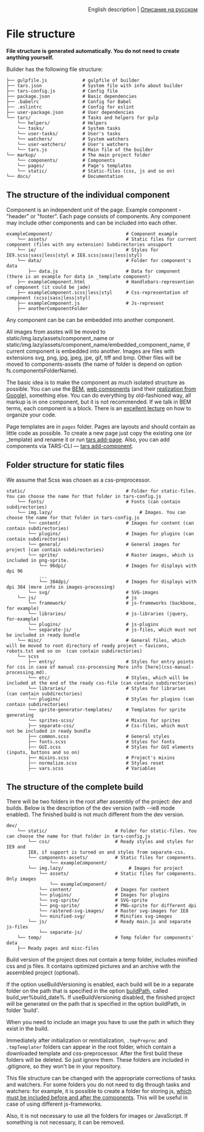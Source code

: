 <p align="right">
English description | <a href="../ru/file-structure.md">Описание на русском</a>
</p>

# File structure

**File structure is generated automatically. You do not need to create anything yourself.**

Builder has the following file structure:

```
├── gulpfile.js             # gulpfile of builder
├── tars.json               # System file with info about builder
├── tars-config.js          # Config file
├── package.json            # Basic dependencies
├── .babelrc                # Config for Babel
├── .eslintrc               # Config for eslint
├── user-package.json       # User dependencies
└── tars/                   # Tasks and helpers for gulp
    └── helpers/            # Helpers
    └── tasks/              # System tasks
    └── user-tasks/         # User's tasks
    └── watchers/           # System watchers
    └── user-watchers/      # User's watchers
    └── tars.js             # Main file of the builder
└── markup/                 # The main project folder
    └── components/         # Components
    └── pages/              # Page's templates
    └── static/             # Static-files (css, js and so on)
└── docs/                   # Documentation
```


## The structure of the individual component

Component is an independent unit of the page. Example component - "header" or "footer". Each page consists of components. Any component may include other components and can be included into each other.

```
exampleComponent/                           # Component example
    └── assets/                             # Static files for current component (files with any extension) Subdirectories unsupport
    └── ie/                                 # Styles for IE9.scss|sass|less|styl и IE8.scss|sass|less|styl)
    └── data/                               # Folder for component's data
        ├── data.js                         # Data for component (there is an example for data in _template component)
    ├── exampleComponent.html               # Handlebars-represention of component (it could be jade)
    ├── exampleComponent.scss|less|styl     # Css-representation of component (scss|sass|less|styl)
    ├── exampleComponent.js                 # Js-represent
    ├── anotherComponentFolder

```

Any component can be can be embedded into another component.

All images from asstes will be moved to static/img.lazy/assets/component_name or static/img.lazy/assets/component_name/embedded_component_name, if current component is embedded into another. Images are files with extensions svg, png, jpg, jpeg, jpe, gif, tiff and bmp. Other files will be moved to components-assets (the name of folder is depend on option fs.componentsFolderName).

The basic idea is to make the component as much isolated structure as possible. You can use the [BEM](https://ru.bem.info), [web components](http://webcomponents.org) (and their [realization from Google](https://www.polymer-project.org)), something else. You can do everything by old-fashioned way, all markup is in one component, but it is not recommended.  If we talk in BEM terms, each component is a block. There is an [excellent lecture](https://www.youtube.com/watch?v=pyAYbbDJjPo) on how to organize your code.

Page templates are in `pages` folder. Pages are layouts and should contain as little code as possible. To create a new page just copy the existing one (or _template) and rename it or run [tars add-page](https://github.com/tars/tars-cli/blob/master/docs/en/commands.md#tars-add-page-pagename).
Also, you can add components via TARS-CLI — [tars add-component](https://github.com/tars/tars-cli/blob/master/docs/en/commands.md#tars-add-module-modulename).

## Folder structure for static files

We assume that Scss was chosen as a css-preprocessor.

```
static/                                     # Folder for static-files. You can choose the name for that folder in tars-config.js
    └── fonts/                              # Fonts (can contain subdirectories)
    └── img.lazy/                                # Images. You can choose the name for that folder in tars-config.js
        └── content/                        # Images for content (can contain subdirectories)
        └── plugins/                        # Images for plugins (can contain subdirectories)
        └── general/                        # General images for project (can contain subdirectories)
        └── sprite/                         # Raster images, which is included in png-sprite.
            └── 96dpi/                      # Images for displays with dpi 96
            ...
            └── 384dpi/                     # Images for displays with dpi 384 (more info in images-processing)
        └── svg/                            # SVG-images
    └── js/                                 # js
        └── framework/                      # js-frameworks (backbone, for example)
        └── libraries/                      # js-libraries (jquery, for-example)
        └── plugins/                        # js-plugins
        └── separate-js/                    # js-files, which must not be included in ready bundle
    └── misc/                               # General files, which will be moved to root directory of ready project — favicons, robots.txt and so on  (can contain subdirectories)
    └── scss
        ├── entry/                          # Styles for entry points for css in case of manual css-processing More info [here](css-manual-processing.md).
        └── etc/                            # Styles, which will be included at the end of the ready css-file (can contain subdirectories)
        └── libraries/                      # Styles for libraries (can contain subdirectories)
        └── plugins/                        # Styles for plugins (can contain subdirectories)
        └── sprite-generator-templates/     # Templates for sprite generating
        └── sprites-scss/                   # Mixins for sprites
        ├── separate-css/                   # Css-files, which must not be included in ready bundle
        ├── common.scss                     # General styles
        ├── fonts.scss                      # Styles for fonts
        ├── GUI.scss                        # Styles for GUI elements (inputs, buttons and so on)
        ├── mixins.scss                     # Project's mixins
        ├── normalize.scss                  # Styles reset
        ├── vars.scss                       # Variables
```


## The structure of the complete build

There will be two folders in the root after assembly of the project: dev and builds. Below is the description of the dev version (with --ie8 mode enabled). The finished build is not much different from the dev version.

```
dev/
    └── static/                         # Folder for static-files. You can choose the name for that folder in tars-config.js
        └── css/                        # Ready styles and styles for IE9 and
        IE8, if support is turned on and styles from separate-css.
        └── components-assets/          # Static files for components.
                └── exampleComponent/
        └── img.lazy/                        # Images for project
            └── assets/                 # Static files for components. Only images
                └── exampleComponent/
            └── content/                # Images for content
            └── plugins/                # Images for plugins
            └── svg-sprite/             # SVG-sprite
            └── png-sprite/             # PNG-sprite for different dpi
            └── rastered-svg-images/    # Raster svg-images for IE8
            └── minified-svg/           # Minifies svg-images
        └── js/                         # Ready main.js and separate js-files
            └── separate-js/
    └── temp/                           # Temp folder for components' data
    ├── Ready pages and misc-files
```

Build version of the project does not contain a temp folder, includes minified css and js files. It contains optimized pictures and an archive with the assembled project (optional).

If the option useBuildVersioning is enabled, each build will be in a separate folder on the path that is specified in the option [buildPath](options.md#buildpath), called build_ver%build_date%. If useBuildVersioning disabled, the finished project will be generated on the path that is specified in the option buildPath, in folder 'build'.

When you need to include an image you have to use the path in which they exist in the build.

Immediately after initialization or reinitialization, `.tmpPreproc` and `.tmpTemplater` folders can appear in the root folder, which contain a downloaded template and css-preprocessor. After the first build these folders will be deleted. So just ignore them. These folders are included in .gitignore, so they won't be in your repository.

This file structure can be changed with the appropriate corrections of tasks and watchers. For some folders you do not need to dig through tasks and watchers: for example, it is possible to create a folder for storing js, [which must be included before and after the components](options.md#jspathstoconcatbeforemodulesjs-и-jspathstoconcataftermodulesjs). This will be useful in case of using different js-frameworks.

Also, it is not necessary to use all the folders for images or JavaScript. If something is not necessary, it can be removed.
